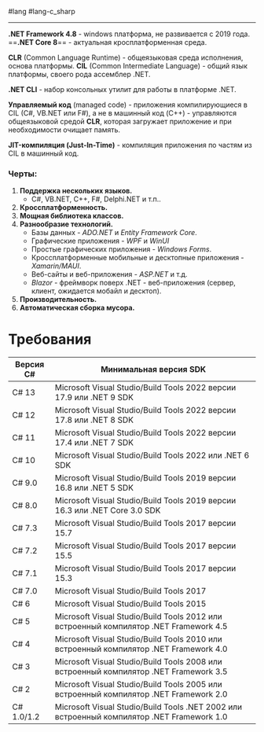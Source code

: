 #lang #lang-c_sharp

---
**.NET Framework 4.8** - windows платформа, не развивается с 2019 года.
==**.NET Core 8**== - актуальная кросплатформенная среда.

**CLR** (Common Language Runtime) - общеязыковая среда исполнения, основа платформы.
**CIL** (Common Intermediate Language) - общий язык платформы, своего рода ассемблер .NET. 

**.NET CLI** - набор консольных утилит для работы в платформе .NET.

**Управляемый код** (managed code) - приложения компилирующиеся в CIL (C#, VB.NET или F#), а не в машинный код (C++) - управляются общеязыковой средой **CLR**, которая загружает приложение и при необходимости очищает память.

**JIT-компиляция (Just-In-Time)** - компиляция приложения по частям из CIL в машинный код.

### Черты:
1. **Поддержка нескольких языков.** 
	- C#, VB.NET, C++, F#, Delphi.NET и т.п.. 
2. **Кроссплатформенность.** 
3. **Мощная библиотека классов.** 
4. **Разнообразие технологий.** 
	- Базы данных - *ADO.NET* и *Entity Framework Core*.  
	- Графические приложения - *WPF* и *WinUI* 
	- Простые графических приложения - *Windows Forms*. 
	- Кроссплатформенные мобильные и десктопные приложения - *Xamarin/MAUI*. 
	- Веб-сайты и веб-приложения - *ASP.NET* и т.д.
    - *Blazor* - фреймворк поверх .NET -  веб-приложения (сервер, клиент, ожидается мобайл и десктоп).
5. **Производительность.** 
6. **Автоматическая сборка мусора.**

# Требования

|Версия C#|Минимальная версия SDK|
|---|---|
|C# 13|Microsoft Visual Studio/Build Tools 2022 версии 17.9 или .NET 9 SDK|
|C# 12|Microsoft Visual Studio/Build Tools 2022 версии 17.8 или .NET 8 SDK|
|C# 11|Microsoft Visual Studio/Build Tools 2022 версии 17.4 или .NET 7 SDK|
|C# 10|Microsoft Visual Studio/Build Tools 2022 или .NET 6 SDK|
|C# 9.0|Microsoft Visual Studio/Build Tools 2019 версии 16.8 или .NET 5 SDK|
|C# 8.0|Microsoft Visual Studio/Build Tools 2019 версии 16.3 или .NET Core 3.0 SDK|
|C# 7.3|Microsoft Visual Studio/Build Tools 2017 версии 15.7|
|C# 7.2|Microsoft Visual Studio/Build Tools 2017 версии 15.5|
|C# 7.1|Microsoft Visual Studio/Build Tools 2017 версии 15.3|
|C# 7.0|Microsoft Visual Studio/Build Tools 2017|
|C# 6|Microsoft Visual Studio/Build Tools 2015|
|C# 5|Microsoft Visual Studio/Build Tools 2012 или встроенный компилятор .NET Framework 4.5|
|C# 4|Microsoft Visual Studio/Build Tools 2010 или встроенный компилятор .NET Framework 4.0|
|C# 3|Microsoft Visual Studio/Build Tools 2008 или встроенный компилятор .NET Framework 3.5|
|C# 2|Microsoft Visual Studio/Build Tools 2005 или встроенный компилятор .NET Framework 2.0|
|C# 1.0/1.2|Microsoft Visual Studio/Build Tools .NET 2002 или встроенный компилятор .NET Framework 1.0|
